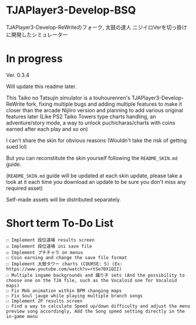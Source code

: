 # TJAPlayer3-Develop-BSQ
TJAPlayer3-Develop-ReWriteのフォーク, 太鼓の達人 ニジイロVerを切っ掛けに開発したシミュレーター

# In progress

Ver. 0.3.4

Will update this readme later.

This Taiko no Tatsujin simulator is a touhourenren's TJAPlayer3-Develop-ReWrite fork, fixing multiple bugs and adding multiple features to make it closer than the arcade Nijiiro version and planning to add various original features later (Like PS2 Taiko Towers type charts handling, an adventure/story mode, a way to unlock puchicharas/charts with coins earned after each play and so on)

I can't share the skin for obvious reasons (Wouldn't take the risk of getting sued lol)

But you can reconstitute the skin yourself following the `README_SKIN.md` guide.

(`README_SKIN.md` guide will be updated at each skin update, please take a look at it each time you download an update to be sure you don't miss any required asset)

Self-made assets will be distributed separately.

# Short term To-Do List

```
☐ Implement 段位道場 results screen
☑ Implement 段位道場 ini save file
☑ Implement プチチャラ on menus 
☐ Coin earning and change the save file format
☐ Implement 太鼓タワー charts (COURSE: 5) (Ex: https://www.youtube.com/watch?v=rtSe70X1QII)
☐ Multiple ingame backgrounds and 踊り子 sets (And the possibility to choose one on the TJA file, such as the Vocaloid one for Vocaloid maps)
☐ Fix Mob animation within BPM changing maps
☐ Fix Soul jauge while playing multiple branch songs
☐ Implement 2P results screen
☐ Find a way to calculate Speed up/down difficulty and adjust the menu preview song accordingly, Add the Song speed setting directly in the in-game menu
```